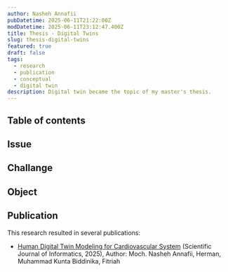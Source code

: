 ```yaml
---
author: Nasheh Annafii
pubDatetime: 2025-06-11T21:22:00Z
modDatetime: 2025-06-11T23:12:47.400Z
title: Thesis - Digital Twins
slug: thesis-digital-twins
featured: true
draft: false
tags:
  - research
  - publication
  - conceptual
  - digital twin
description: Digital twin became the topic of my master's thesis.
---
```


## Table of contents

## Issue

## Challange

## Object

## Publication

This research resulted in several publications:

- [Human Digital Twin Modeling for Cardiovascular System](https://journal.unnes.ac.id/journals/sji/article/view/16012) (Scientific Journal of Informatics, 2025), Author: Moch. Nasheh Annafii, Herman, Muhammad Kunta Biddinika, Fitriah
